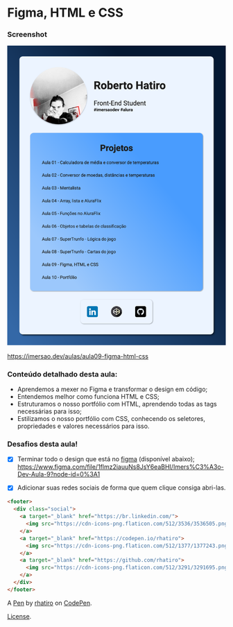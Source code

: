 # Figma, HTML e CSS

### Screenshot

![](screenshot.png)

https://imersao.dev/aulas/aula09-figma-html-css

### Conteúdo detalhado desta aula:

- Aprendemos a mexer no Figma e transformar o design em código;
- Entendemos melhor como funciona HTML e CSS;
- Estruturamos o nosso portfólio com HTML, aprendendo todas as tags necessárias para isso;
- Estilizamos o nosso portfólio com CSS, conhecendo os seletores, propriedades e valores necessários para isso.

### Desafios desta aula!

- [x] Terminar todo o design que está no [figma](https://www.figma.com/file/1flmz2iauuNs8JsY6eaBHI/Imers%C3%A3o-Dev-Aula-9?node-id=0%3A1) (disponível abaixo);
      https://www.figma.com/file/1flmz2iauuNs8JsY6eaBHI/Imers%C3%A3o-Dev-Aula-9?node-id=0%3A1

- [x] Adicionar suas redes sociais de forma que quem clique consiga abri-las.

```html
<footer>
  <div class="social">
    <a target="_blank" href="https://br.linkedin.com/">
      <img src="https://cdn-icons-png.flaticon.com/512/3536/3536505.png" />
    </a>
    <a target="_blank" href="https://codepen.io/rhatiro">
      <img src="https://cdn-icons-png.flaticon.com/512/1377/1377243.png" />
    </a>
    <a target="_blank" href="https://github.com/rhatiro">
      <img src="https://cdn-icons-png.flaticon.com/512/3291/3291695.png" />
    </a>
  </div>
</footer>
```

A [Pen](https://codepen.io/rhatiro/pen/dyKaRza) by [rhatiro](https://codepen.io/rhatiro) on [CodePen](https://codepen.io).

[License](https://codepen.io/license/pen/dyKaRza).
